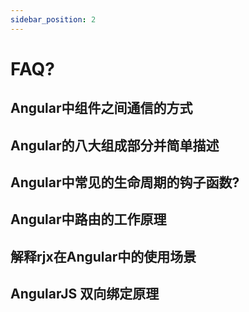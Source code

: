 ```yaml
---
sidebar_position: 2
---
```

# FAQ?

## Angular中组件之间通信的方式

## Angular的八大组成部分并简单描述

## Angular中常见的生命周期的钩子函数?

## Angular中路由的工作原理

## 解释rjx在Angular中的使用场景

## AngularJS 双向绑定原理

